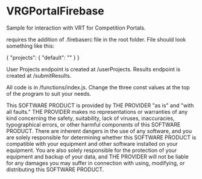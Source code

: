 # VRGPortalFirebase
Sample for interaction with VRT for Competition Portals.

requires the addition of .firebaserc file in the root folder. File should look something like this:

{
  "projects": {
    "default": "<Project ID Here>"
  }
}

User Projects endpoint is created at <cloudFunctionUrl>/userProjects.
Results endpoint is created at <cloudFunctionUrl>/submitResults.

All code is in /functions/index.js.
Change the three const values at the top of the program to suit your needs.


This SOFTWARE PRODUCT is provided by THE PROVIDER "as is" and "with all faults." THE PROVIDER makes no representations or warranties of any kind concerning the safety, suitability, lack of viruses, inaccuracies, typographical errors, or other harmful components of this SOFTWARE PRODUCT. There are inherent dangers in the use of any software, and you are solely responsible for determining whether this SOFTWARE PRODUCT is compatible with your equipment and other software installed on your equipment. You are also solely responsible for the protection of your equipment and backup of your data, and THE PROVIDER will not be liable for any damages you may suffer in connection with using, modifying, or distributing this SOFTWARE PRODUCT. 
